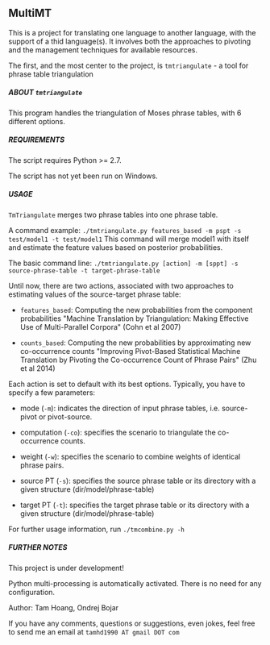 
MultiMT
------

This is a project for translating one language to another language, with the support of a thid language(s).
It involves both the approaches to pivoting and the management techniques for available resources.

The first, and the most center to the project, is `tmtriangulate` - a tool for phrase table triangulation 

##### ABOUT `tmtriangulate`

This program handles the triangulation of Moses phrase tables, with 6 different options. 

##### REQUIREMENTS

The script requires Python >= 2.7.

The script has not yet been run on Windows.

##### USAGE

`TmTriangulate` merges two phrase tables into one phrase table.

A command example: `./tmtriangulate.py features_based -m pspt -s test/model1 -t test/model1`
This command will merge model1 with itself and estimate the feature values based on posterior probabilities.

The basic command line: `./tmtriangulate.py [action] -m [sppt] -s source-phrase-table -t target-phrase-table`

Until now, there are two actions, associated with two approaches to estimating values of the source-target phrase table:

* `features_based`: Computing the new probabilities from the component probabilities "Machine Translation by Triangulation: Making Effective Use of Multi-Parallel Corpora" (Cohn et al 2007)

* `counts_based`: Computing the new probabilities by approximating new co-occurrence counts "Improving Pivot-Based Statistical Machine Translation by Pivoting the Co-occurrence Count of Phrase Pairs" (Zhu et al 2014)

Each action is set to default with its best options. Typically, you have to specify a few parameters:

* mode (`-m`): indicates the direction of input phrase tables, i.e. source-pivot or pivot-source.

* computation (`-co`): specifies the scenario to triangulate the co-occurrence counts.

* weight (`-w`): specifies the scenario to combine weights of identical phrase pairs.

* source PT (`-s`): specifies the source phrase table or its directory with a given structure (dir/model/phrase-table)

* target PT (`-t`): specifies the target phrase table or its directory with a given structure (dir/model/phrase-table) 

For further usage information, run `./tmcombine.py -h`

##### FURTHER NOTES

This project is under development! 

Python multi-processing is automatically activated. There is no need for any configuration.

Author: Tam Hoang, Ondrej Bojar

If you have any comments, questions or suggestions, even jokes, feel free to send me an email at `tamhd1990 AT gmail DOT com`
